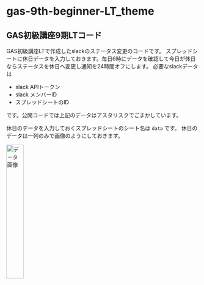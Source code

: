# gas-9th-beginner-LT_theme
## GAS初級講座9期LTコード

GAS初級講座LTで作成したslackのステータス変更のコードです。
スプレッドシートに休日データを入力しておきます。毎日6時にデータを確認して今日が休日ならステータスを休日へ変更し通知を24時間オフにします。
必要なslackデータは
- slack APIトークン
- slack メンバーID
- スプレッドシートのID

です。公開コードでは上記のデータはアスタリスクでごまかしています。

休日のデータを入力しておくスプレッドシートのシート名は ```data``` です。
休日のデータは一列のみで画像のようにしておきます。

<img src="https://github.com/juju-voodoo/imageArchive/blob/main/dataSpreadSheetExample.png" alt="データ画像" titel="見本" width="30%" height="30%">


